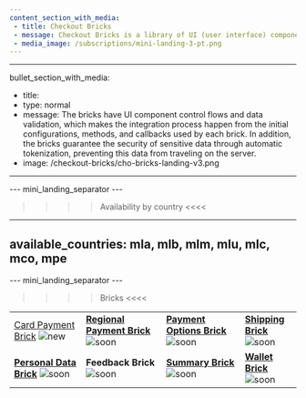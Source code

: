 ```yaml
---
content_section_with_media: 
 - title: Checkout Bricks
 - message: Checkout Bricks is a library of UI (user interface) components that aims to allow a client-side integration in a modular way through configurable, secure structures and with a simplified and unified integration.
 - media_image: /subscriptions/mini-landing-3-pt.png
---
```


---
bullet_section_with_media: 
 - title: 
 - type: normal
 - message: The bricks have UI component control flows and data validation, which makes the integration process happen from the initial configurations, methods, and callbacks used by each brick. In addition, the bricks guarantee the security of sensitive data through automatic tokenization, preventing this data from traveling on the server.
 - image: /checkout-bricks/cho-bricks-landing-v3.png
---

--- mini_landing_separator ---

>>>> Availability by country <<<<
---
available_countries: mla, mlb, mlm, mlu, mlc, mco, mpe
---

--- mini_landing_separator ---

>>>> Bricks <<<<

| | | | |
|---|---|---|---|
| [Card Payment Brick](/developers/en/docs/checkout-bricks/card-payment-brick) ![new](checkout-bricks/new-button-en.png)| [**Regional Payment Brick**](/developers/en/docs/checkout-bricks/regional-payment-brick) ![soon](checkout-bricks/soon-button-en.png)| [**Payment Options Brick**](/developers/en/docs/checkout-bricks/payment-options-brick) ![soon](checkout-bricks/soon-button-en.png) | [**Shipping Brick**](/developers/en/docs/checkout-bricks/shipping-brick) <br> ![soon](checkout-bricks/soon-button-en.png) |
| [**Personal Data Brick**](/developers/en/docs/checkout-bricks/personal-data-brick) ![soon](checkout-bricks/soon-button-en.png) | **Feedback Brick** <br> ![soon](checkout-bricks/soon-button-en.png) | [**Summary Brick**](/developers/en/docs/checkout-bricks/summary-brick) <br> ![soon](checkout-bricks/soon-button-en.png) | [**Wallet Brick**](/developers/en/docs/checkout-bricks/wallet-brick) <br> ![soon](checkout-bricks/soon-button-en.png) |

<br>
